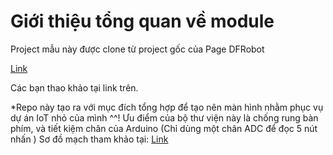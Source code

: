 ﻿# Giới thiệu tổng quan về module
Project mẫu này được clone từ project gốc của Page DFRobot

[Link](https://github.com/DFRobot/LCD-KeyPad-Shield)

Các bạn thao khảo tại link trên.

*Repo này tạo ra với mục đích tổng hợp để tạo nên màn hình nhằm phục vụ dự án IoT nhỏ của mình ^^!
Ưu điểm của bộ thư viện này là chống rung bàn phím, và tiết kiệm chân của Arduino (Chỉ dùng một chân ADC để đọc 5 nút nhấn )
Sơ đồ mạch tham khảo tại: [Link](https://www.dfrobot.com/wiki/images/a/a7/LCDKeypad_Shield_SCH.png)
